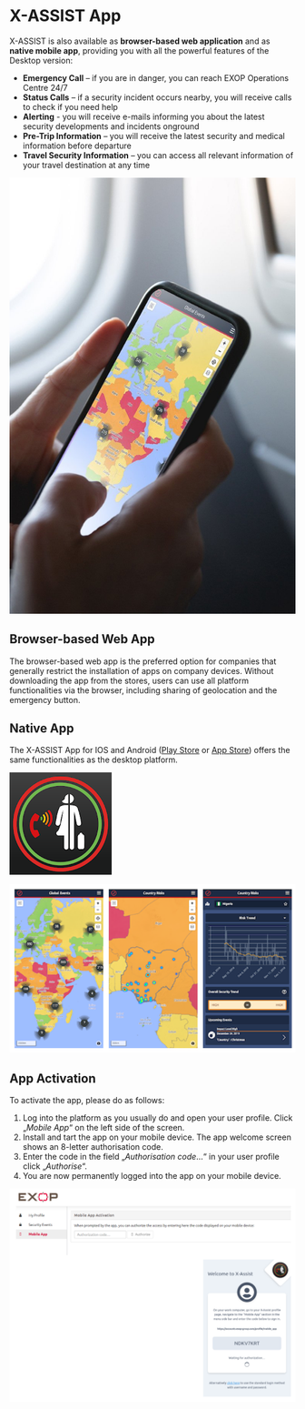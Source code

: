# X-ASSIST App

X-ASSIST is also available as **browser-based web application** and as **native mobile app**, providing you with all the powerful features of the Desktop version:

* **Emergency Call** – if you are in danger, you can reach EXOP Operations Centre 24/7
* **Status Calls** – if a security incident occurs nearby, you will receive calls to check if you need help
* **Alerting** - you will receive e-mails informing you about the latest security developments and incidents onground
* **Pre-Trip Information** – you will receive the latest security and medical information before departure
* **Travel Security Information** – you can access all relevant information of your travel destination at any time

![](.gitbook/assets/xassistapp.jpg)

## Browser-based Web App

The browser-based web app is the preferred option for companies that generally restrict the installation of apps on company devices. Without downloading the app from the stores, users can use all platform functionalities via the browser, including sharing of geolocation and the emergency button.

## Native App

The X-ASSIST App for IOS and Android \([Play Store](https://play.google.com/store/apps/details?id=com.exop_group.xassist&gl=IT) or [App Store](https://apps.apple.com/gb/app/x-assist/id1489592901?l=it)\) offers the same functionalities as the desktop platform.

![](.gitbook/assets/unnamed.webp)

![X-ASSIST App \(Snapshoots\)](.gitbook/assets/exopapp.png)

## App Activation

To activate the app, please do as follows:

1. Log into the platform as you usually do and open your user profile. Click „_Mobile App_“ on the left side of the screen. 
2. Install and tart the app on your mobile device. The app welcome screen shows an 8-letter authorisation code. 
3. Enter the code in the field „_Authorisation code_…“ in your user profile click „_Authorise_“. 
4. You are now permanently logged into the app on your mobile device.

![App Activation](.gitbook/assets/appactivation.png)

